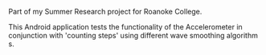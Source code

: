 Part of my Summer Research project for Roanoke College.

This Android application tests the functionality of the Accelerometer in conjunction with 'counting steps' 
using different wave smoothing algorithm s.
